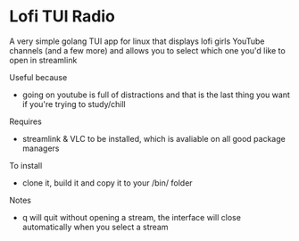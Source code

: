 # Lofi TUI Radio
A very simple golang TUI app for linux that displays lofi girls YouTube channels (and a few more) and allows you to select which one you'd like to open in streamlink

Useful because
- going on youtube is full of distractions and that is the last thing you want if you're trying to study/chill

Requires
- streamlink & VLC to be installed, which is avaliable on all good package managers

To install
- clone it, build it and copy it to your /bin/ folder

Notes
- q will quit without opening a stream, the interface will close automatically when you select a stream
